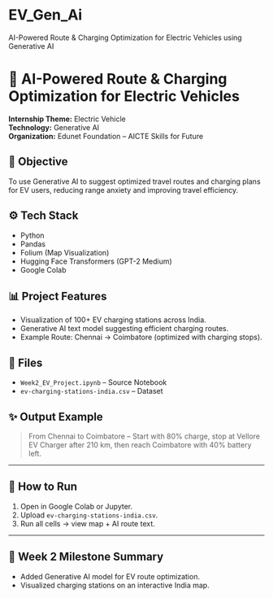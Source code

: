 # EV_Gen_Ai
AI-Powered Route &amp; Charging Optimization for Electric Vehicles using Generative AI
# 🚗 AI-Powered Route & Charging Optimization for Electric Vehicles

**Internship Theme:** Electric Vehicle  
**Technology:** Generative AI  
**Organization:** Edunet Foundation – AICTE Skills for Future

## 🧠 Objective
To use Generative AI to suggest optimized travel routes and charging plans for EV users, reducing range anxiety and improving travel efficiency.

## ⚙️ Tech Stack
- Python  
- Pandas  
- Folium (Map Visualization)  
- Hugging Face Transformers (GPT-2 Medium)  
- Google Colab  

## 📊 Project Features
- Visualization of 100+ EV charging stations across India.  
- Generative AI text model suggesting efficient charging routes.  
- Example Route: Chennai → Coimbatore (optimized with charging stops).  

## 📁 Files
- `Week2_EV_Project.ipynb` – Source Notebook  
- `ev-charging-stations-india.csv` – Dataset  

## ✨ Output Example
> From Chennai to Coimbatore – Start with 80% charge, stop at Vellore EV Charger after 210 km, then reach Coimbatore with 40% battery left.

---

## 📌 How to Run
1. Open in Google Colab or Jupyter.  
2. Upload `ev-charging-stations-india.csv`.  
3. Run all cells → view map + AI route text.  

---

## 🧩 Week 2 Milestone Summary
- Added Generative AI model for EV route optimization.  
- Visualized charging stations on an interactive India map.  
